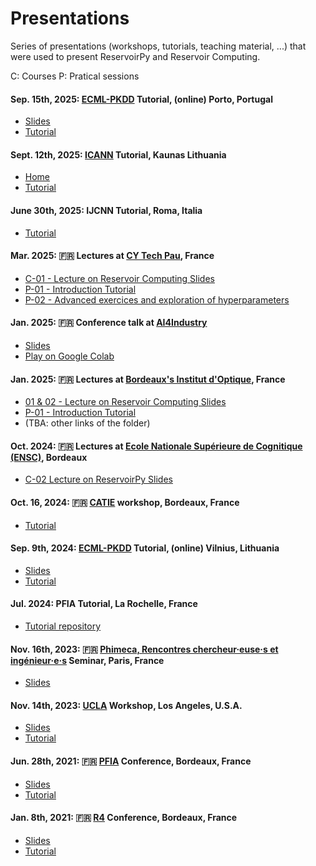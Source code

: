 # Presentations
Series of presentations (workshops, tutorials, teaching material, ...) that were used to present ReservoirPy and Reservoir Computing.

C: Courses
P: Pratical sessions

#### Sep. 15th, 2025: [ECML-PKDD](https://sites.google.com/view/reservoir-computing-tf/activities/ecml-pkdd-2-25-tutorial-on-reservoir-computing) Tutorial, (online) Porto, Portugal

- [Slides](./ECML-PKDD-2025/)
- [Tutorial](./ECML-PKDD-2025/Introduction.ipynb)

#### Sept. 12th, 2025: [ICANN](https://sites.google.com/view/reservoircomputing2025/workshop-program) Tutorial, Kaunas Lithuania

- [Home](./ICANN-2025/)
- [Tutorial](./ICANN-2025/Introduction.ipynb)

#### June 30th, 2025: IJCNN Tutorial, Roma, Italia

- [Tutorial](./IJCNN-2025/Introduction.ipynb)

#### Mar. 2025: 🇫🇷 Lectures at [CY Tech Pau](https://cytech.cyu.fr/cy-tech-pau), France

- [C-01 - Lecture on Reservoir Computing Slides](./CY-Tech-Pau-2024-2025/Cours01_Reservoirs-Tutorial-like_M2_CY-Tech-Pau.pdf)
- [P-01 - Introduction Tutorial](./CY-Tech-Pau-2024-2025/TP01_Introduction.ipynb)
- [P-02 - Advanced exercices and exploration of hyperparameters](./CY-Tech-Pau-2024-2025/TP02_Exploration-hyperparametre-pour-prediction-et-classification.ipynb)

#### Jan. 2025: 🇫🇷 Conference talk at [AI4Industry](https://ai4industry.fr/)

- [Slides](./AI4Industry-2025/Presentation_ReservoirPy.pdf)
- [Play on Google Colab](https://colab.research.google.com/github/reservoirpy/presentations/blob/main/AI4Industry-2025/Introduction.ipynb)

#### Jan. 2025: 🇫🇷 Lectures at [Bordeaux's Institut d'Optique](https://www.institutoptique.fr/letablissement/campus-national/linstitut-doptique-bordeaux), France

- [01 & 02 - Lecture on Reservoir Computing Slides](./Institut-d-optique-2024-2025/01a_Reservoirs-Tutorial-like_M2_Instit-Optiq_2024-2025_post.pdf)
- [P-01 - Introduction Tutorial](./Institut-d-optique-2024-2025/01_Introduction.ipynb)
- (TBA: other links of the folder)

#### Oct. 2024: 🇫🇷 Lectures at [Ecole Nationale Supérieure de Cognitique (ENSC)](https://ensc.bordeaux-inp.fr), Bordeaux

- [C-02 Lecture on ReservoirPy Slides](./ENSC-2024/02_ReservoiPy_M2_ENSC_2024-2025.pdf)

#### Oct. 16, 2024: 🇫🇷 [CATIE](https://www.catie.fr/en/home/) workshop, Bordeaux, France

- [Tutorial](./CATIE-2024/Tutoriel.ipynb)

#### Sep. 9th, 2024: [ECML-PKDD](https://sites.google.com/view/reservoir-computing-tf/activities/ecmlpkdd-2024-tutorial-on-reservoir-computing) Tutorial, (online) Vilnius, Lithuania

- [Slides](./ECML-PKDD-2024/ECML-PKDD_2024_RC_workshop_Reservoirpy.pdf)
- [Tutorial](./ECML-PKDD-2024/Introduction.ipynb)

#### Jul. 2024: PFIA Tutorial, La Rochelle, France

- [Tutorial repository](https://github.com/reservoirpy/PFIA2024)

#### Nov. 16th, 2023: 🇫🇷 [Phimeca, Rencontres chercheur·euse·s et ingénieur·e·s](https://seminaire.phimeca.com/edition2023/) Seminar, Paris, France

- [Slides](./Phimeca-2023/Slides.pdf)

#### Nov. 14th, 2023: [UCLA](https://comm.ucla.edu/) Workshop, Los Angeles, U.S.A.

- [Slides](./UCLA-2023/Intro_ReservoirPy_UCLA2023.slides.html)
- [Tutorial](./UCLA-2023/Intro_ReservoirPy_UCLA2023.ipynb)

#### Jun. 28th, 2021: 🇫🇷 [PFIA](https://pfia2021.fr/) Conference, Bordeaux, France

- [Slides](./PFIA2021/PFIA_2021_RC_Tutorial.slides.html)
- [Tutorial](./PFIA2021/PFIA_2021_RC_Tutorial.ipynb)

#### Jan. 8th, 2021: 🇫🇷 [R4](https://r4-robotique.fr/) Conference, Bordeaux, France

- [Slides](./R4-2021/R4_2021_RC_Tutorial.slides.html)
- [Tutorial](./R4-2021/R4_2021_RC_Tutorial.ipynb)